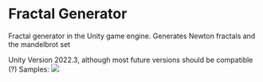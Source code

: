 # Fractal Generator
Fractal generator in the Unity game engine. Generates Newton fractals and the mandelbrot set

Unity Version 2022.3, although most future versions should be compatible (?)
Samples:
<img src = "assets/SavedTexture4565">